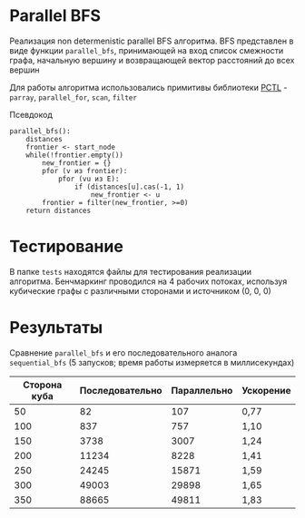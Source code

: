 # Parallel BFS
Реализация non determenistic parallel BFS алгоритма. 
BFS представлен в виде функции `parallel_bfs`, принимающей на вход список смежности графа, начальную вершину и возвращающей вектор расстояний до всех вершин

Для работы алгоритма использовались примитивы библиотеки [PCTL](https://github.com/deepsea-inria/pctl/) - `parray`, `parallel_for`, `scan`, `filter`

Псевдокод
```
parallel_bfs():
	distances
	frontier <- start_node
	while(!frontier.empty())
		new_frontier = {}
		pfor (v из frontier):
			pfor (vu из E):
				if (distances[u].cas(-1, 1)
					new_frontier <- u
		frontier = filter(new_frontier, >=0)
	return distances
```

# Тестирование
В папке `tests` находятся файлы для тестирования реализации алгоритма.
Бенчмаркинг проводился на 4 рабочих потоках, используя кубические графы с различными сторонами и источником (0, 0, 0)

# Результаты
Сравнение `parallel_bfs` и его последовательного аналога `sequential_bfs` (5 запусков; время работы измеряется в миллисекундах)

Сторона куба | Последовательно | Параллельно | Ускорение 
 --- | --- | --- | ---
 50 | 82 | 107 | 0,77
 100 | 837 | 757 | 1,10
 150 | 3738 | 3007 | 1,24
 200 | 11234 | 8228 | 1,41
 250 | 24245 | 15871 | 1,59
 300 | 49003 | 29898 | 1,65
 350 | 88665 | 49811 | 1,83
